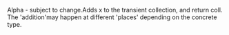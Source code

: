 Alpha - subject to change.Adds x to the transient collection, and return coll. The 'addition'may happen at different 'places' depending on the concrete type.